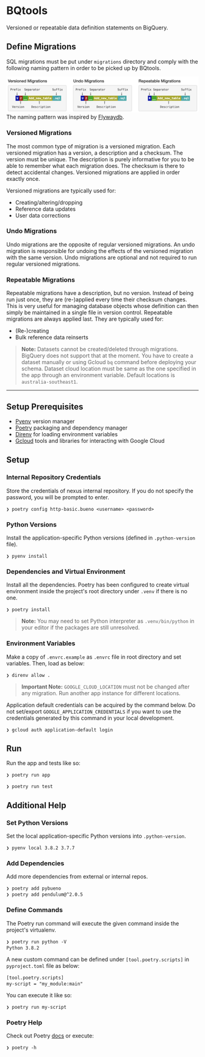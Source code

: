 # BQtools

Versioned or repeatable data definition statements on BigQuery.


## Define Migrations
SQL migrations must be put under `migrations` directory and comply with the following naming pattern in order to be picked up by BQtools.

![](bqtools/assets/naming.png)
The naming pattern was inspired by [Flywaydb](https://flywaydb.org/documentation/migrations).

### Versioned Migrations
The most common type of migration is a versioned migration. Each versioned migration has a version, a description and a checksum. The version must be unique. The description is purely informative for you to be able to remember what each migration does. The checksum is there to detect accidental changes. Versioned migrations are applied in order exactly once.

Versioned migrations are typically used for:
* Creating/altering/dropping
* Reference data updates
* User data corrections

### Undo Migrations
Undo migrations are the opposite of regular versioned migrations. An undo migration is responsible for undoing the effects of the versioned migration with the same version. Undo migrations are optional and not required to run regular versioned migrations.

### Repeatable Migrations
Repeatable migrations have a description, but no version. Instead of being run just once, they are (re-)applied every time their checksum changes. This is very useful for managing database objects whose definition can then simply be maintained in a single file in version control. Repeatable migrations are always applied last. They are typically used for:
* (Re-)creating
* Bulk reference data reinserts

> **Note:** Datasets cannot be created/deleted through migrations. BigQuery does not support that at the moment. You have to create a dataset manually or using Gcloud `bq` command before deploying your schema. Dataset cloud location must be same as the one specified in the app through an environment variable. Default locations is `australia-southeast1`.

---

## Setup Prerequisites
* [Pyenv](https://github.com/pyenv/pyenv) version manager
* [Poetry](https://python-poetry.org/) packaging and dependency manager
* [Direnv](https://direnv.net/) for loading environment variables
* [Gcloud](https://cloud.google.com/sdk/) tools and libraries for interacting with Google Cloud

## Setup

### Internal Repository Credentials

Store the credentials of nexus internal repository. If you do not specify the password, you will be prompted to enter.
```
❯ poetry config http-basic.bueno <username> <password>
```

### Python Versions

Install the application-specific Python versions (defined in `.python-version` file).
```
❯ pyenv install
```

### Dependencies and Virtual Environment

Install all the dependencies. Poetry has been configured to create virtual environment inside the project's root directory under `.venv` if there is no one.
```
❯ poetry install
```

> **Note:**  You may need to set Python interpreter as `.venv/bin/python` in your editor if the packages are still unresolved.

### Environment Variables

Make a copy of `.envrc.example` as `.envrc` file in root directory and set variables. Then, load as below:
```
❯ direnv allow .
```

> **Important Note:** `GOOGLE_CLOUD_LOCATION` must not be changed after any migration. Run another app instance for different locations.

Application default credentials can be acquired by the command below. Do not set/export `GOOGLE_APPLICATION_CREDENTIALS` if you want to use the credentials generated by this command in your local development.
```
❯ gcloud auth application-default login
```

## Run

Run the app and tests like so:

```
❯ poetry run app
```
```
❯ poetry run test
```

## Additional Help

### Set Python Versions

Set the local application-specific Python versions into `.python-version`.
```
❯ pyenv local 3.8.2 3.7.7
```

### Add Dependencies

Add more dependencies from external or internal repos.
```
❯ poetry add pybueno
❯ poetry add pendulum@^2.0.5
```

### Define Commands

The Poetry run command will execute the given command inside the project's virtualenv.
```
❯ poetry run python -V
Python 3.8.2
```

A new custom command can be defined under `[tool.poetry.scripts]` in `pyproject.toml` file as below:
```
[tool.poetry.scripts]
my-script = "my_module:main"
```
You can execute it like so:
```
❯ poetry run my-script
```

### Poetry Help

Check out Poetry [docs](https://python-poetry.org/docs/) or execute:
```
❯ poetry -h
```
